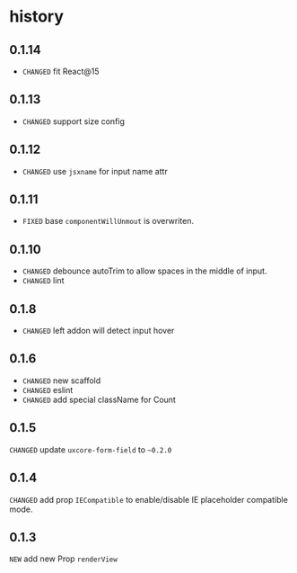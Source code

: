 # history

## 0.1.14

* `CHANGED` fit React@15

## 0.1.13

* `CHANGED` support size config

## 0.1.12

* `CHANGED` use `jsxname` for input name attr

## 0.1.11

* `FIXED` base `componentWillUnmout` is overwriten.

## 0.1.10

* `CHANGED` debounce autoTrim to allow spaces in the middle of input.
* `CHANGED` lint

## 0.1.8

* `CHANGED` left addon will detect input hover

## 0.1.6

* `CHANGED` new scaffold
* `CHANGED` eslint 
* `CHANGED` add special className for Count

## 0.1.5

`CHANGED` update `uxcore-form-field` to `~0.2.0`

## 0.1.4

`CHANGED` add prop `IECompatible` to enable/disable IE placeholder compatible mode.

## 0.1.3

`NEW` add new Prop `renderView`